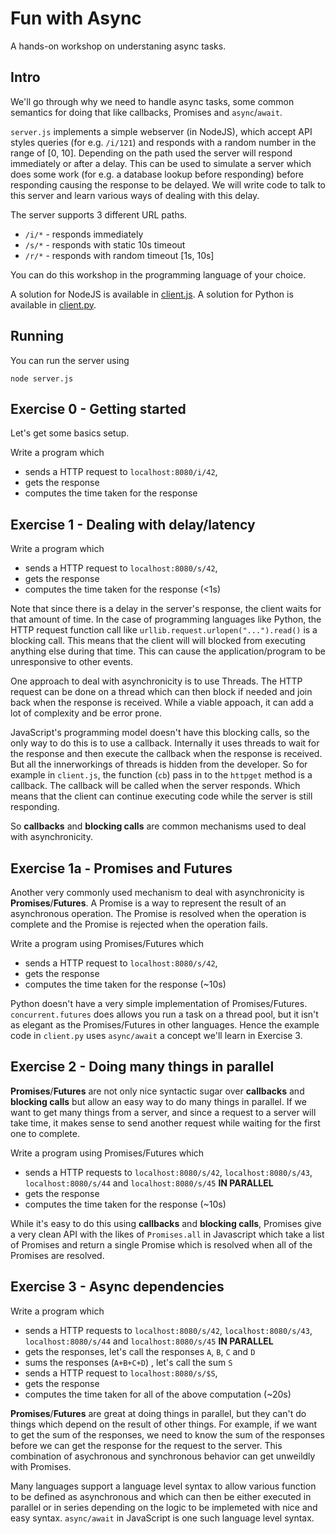 Fun with Async
============================

A hands-on workshop on understaning async tasks. 

## Intro 

We'll go through why we need to handle async tasks, some common semantics for doing that like callbacks, Promises and `async`/`await`.

`server.js` implements a simple webserver (in NodeJS), which accept API styles queries (for e.g. `/i/121`) and responds with a random number in the range of [0, 10]. Depending on the path used the server will respond immediately or after a delay. This can be used to simulate a server which does some work (for e.g. a database lookup before responding) before responding causing the response to be delayed. We will write code to talk to this server and learn various ways of dealing with this delay.

The server supports 3 different URL paths.

- `/i/*` - responds immediately
- `/s/*` - responds with static 10s timeout
- `/r/*` - responds with random timeout [1s, 10s]

You can do this workshop in the programming language of your choice. 

A solution for NodeJS is available in [client.js](/client.js).
A solution for Python is available in [client.py](/client.py).


## Running

You can run the server using

```
node server.js
```

## Exercise 0 - Getting started

Let's get some basics setup. 

Write a program which 
- sends a HTTP request to `localhost:8080/i/42`, 
- gets the response
- computes the time taken for the response

## Exercise 1 - Dealing with delay/latency

Write a program which 
- sends a HTTP request to `localhost:8080/s/42`, 
- gets the response
- computes the time taken for the response (<1s)

Note that since there is a delay in the server's response, the client waits for that amount of time. In the case of programming languages like Python, the HTTP request function call like `urllib.request.urlopen("...").read()` is a blocking call. This means that the client will will blocked from executing anything else during that time. This can cause the application/program to be unresponsive to other events.

One approach to deal with asynchronicity is to use Threads. The HTTP request can be done on a thread which can then block if needed and join back when the response is received. While a viable appoach, it can add a lot of complexity and be error prone.

JavaScript's programming model doesn't have this blocking calls, so the only way to do this is to use a callback. Internally it uses threads to wait for the response and then execute the callback when the response is received. But all the innerworkings of threads is hidden from the developer. So for example in `client.js`, the function (`cb`) pass in to the `httpget` method is a callback. The callback will be called when the server responds. Which means that the client can continue executing code while the server is still responding.

So **callbacks** and **blocking calls** are common mechanisms used to deal with asynchronicity.

## Exercise 1a - Promises and Futures

Another very commonly used mechanism to deal with asynchronicity is **Promises**/**Futures**. A Promise is a way to represent the result of an asynchronous operation. The Promise is resolved when the operation is complete and the Promise is rejected when the operation fails.

Write a program using Promises/Futures which 
- sends a HTTP request to `localhost:8080/s/42`, 
- gets the response
- computes the time taken for the response (~10s)

Python doesn't have a very simple implementation of Promises/Futures. `concurrent.futures` does allows you run a task on a thread pool, but it isn't as elegant as the Promises/Futures in other languages. Hence the example code in `client.py` uses `async/await` a concept we'll learn in Exercise 3.

## Exercise 2 - Doing many things in parallel

**Promises**/**Futures** are not only nice syntactic sugar over **callbacks** and **blocking calls** but allow an easy way to do many things in parallel. If we want to get many things from a server, and since a request to a server will take time, it makes sense to send another request while waiting for the first one to complete.

Write a program using Promises/Futures which 
- sends a HTTP requests to `localhost:8080/s/42`, `localhost:8080/s/43`, `localhost:8080/s/44` and `localhost:8080/s/45` **IN PARALLEL**
- gets the response
- computes the time taken for the response (~10s)

While it's easy to do this using **callbacks** and **blocking calls**, Promises give a very clean API with the likes of `Promises.all` in Javascript which take a list of Promises and return a single Promise which is resolved when all of the Promises are resolved.

## Exercise 3 - Async dependencies

Write a program which 
- sends a HTTP requests to `localhost:8080/s/42`, `localhost:8080/s/43`, `localhost:8080/s/44` and `localhost:8080/s/45` **IN PARALLEL**
- gets the responses, let's call the responses `A`, `B`, `C` and `D`
- sums the responses (`A+B+C+D`) , let's call the sum `S`
- sends a HTTP request to `localhost:8080/s/$S`,
- gets the response
- computes the time taken for all of the above computation (~20s)

**Promises**/**Futures** are great at doing things in parallel, but they can't do things which depend on the result of other things. For example, if we want to get the sum of the responses, we need to know the sum of the responses before we can get the response for the request to the server. This combination of asychronous and synchronous behavior can get unweildly with Promises.

Many languages support a language level syntax to allow various function to be defined as asynchronous and which can then be either executed in parallel or in series depending on the logic to be implemeted with nice and easy syntax. `async/await` in JavaScript is one such language level syntax.